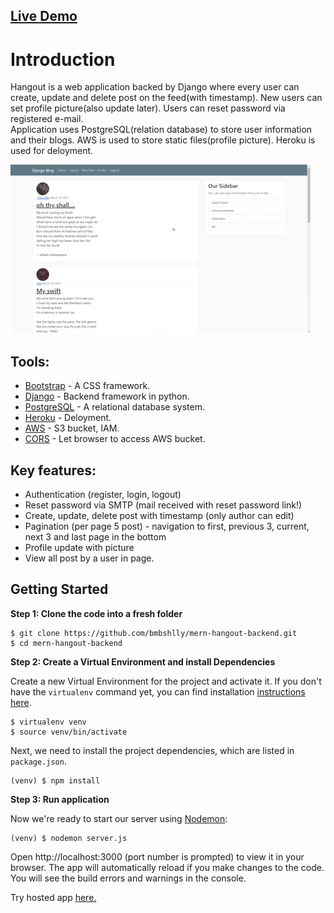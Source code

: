 ## [Live Demo](https://mern-hangout.herokuapp.com)

# Introduction

Hangout is a web application backed by Django where every user can create, update and delete post on the feed(with timestamp). New users can set profile picture(also update later). Users can reset password via registered e-mail.  
Application uses PostgreSQL(relation database) to store user information and their blogs. AWS is used to store static files(profile picture). Heroku is used for deloyment.

[<img src="https://github.com/bmbshlly/django-blogpost/blob/main/giphy.gif" width="480" height="270">](https://django-blogpost.herokuapp.com)

## Tools:
- [Bootstrap](https://getbootstrap.com) - A CSS framework.
- [Django](https://www.djangoproject.com) - Backend framework in python.
- [PostgreSQL](https://www.postgresql.org) - A relational database system.
- [Heroku](https://www.heroku.com) - Deloyment.
- [AWS](https://aws.amazon.com) - S3 bucket, IAM.
- [CORS](https://developer.mozilla.org/en-US/docs/Web/HTTP/CORS) - Let browser to access AWS bucket.

## Key features:
- Authentication (register, login, logout)
- Reset password via SMTP (mail received with reset password link!)
- Create, update, delete post with timestamp (only author can edit)
- Pagination (per page 5 post) - navigation to first, previous 3, current, next 3 and last page in the bottom
- Profile update with picture
- View all post by a user in page.



## Getting Started

**Step 1: Clone the code into a fresh folder**

```
$ git clone https://github.com/bmbshlly/mern-hangout-backend.git
$ cd mern-hangout-backend
```

**Step 2: Create a Virtual Environment and install Dependencies**

Create a new Virtual Environment for the project and activate it. If you don't have the `virtualenv` command yet, you can find installation [instructions here](https://virtualenv.readthedocs.io/en/latest/).

```
$ virtualenv venv
$ source venv/bin/activate
```

Next, we need to install the project dependencies, which are listed in `package.json`.

```
(venv) $ npm install
```

**Step 3: Run application**

Now we're ready to start our server using [Nodemon](https://nodemon.io):

```
(venv) $ nodemon server.js
```

Open http://localhost:3000 (port number is prompted) to view it in your browser.
The app will automatically reload if you make changes to the code.
You will see the build errors and warnings in the console.

Try hosted app [here.](https://mern-hangout.herokuapp.com)

